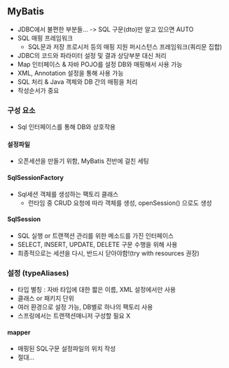 ## MyBatis
 - JDBC에서 불편한 부분들... -> SQL 구문(dto)만 알고 있으면 AUTO
 - SQL 매핑 프레임워크
    * SQL문과 저장 프로시저 등의 매핑 지원 퍼시스턴스 프레임워크(쿼리문 집합)
 - JDBC의 코드와 파라미터 설정 및 결과 상당부분 대신 처리
 - Map 인터페이스 & 자바 POJO를 설정 DB와 매핑해서 사용 가능
 - XML, Annotation 설정을 통해 사용 가능
 - SQL 처리 & Java 객체와 DB 간의 매핑을 처리
 - 작성순서가 중요

### 구성 요소
 - Sql 인터페이스를 통해 DB와 상호작용
#### 설정파일 
 - 오픈세션을 만들기 위함, MyBatis 전반에 걸친 세팅
#### SqlSessionFactory 
 - Sql세션 객체를 생성하는 팩토리 클래스
    * 런타임 중 CRUD 요청에 따라 객체를 생성, openSession() 으로도 생성

#### SqlSession
 - SQL 실행 or 트랜잭션 관리를 위한 메소드를 가진 인터페이스
 - SELECT, INSERT, UPDATE, DELETE 구문 수행을 위해 사용
 - 최종적으로는 세션을 다시, 반드시 닫아야함!(try with resources 권장)

### 설정 (typeAliases)
 - 타입 별칭 : 자바 타입에 대한 짧은 이름, XML 설정에서만 사용
 - 클래스 or 패키지 단위
 - 여러 환경으로 설정 가능, DB별로 하나의 팩토리 사용
 - 스프링에서는 트랜잭션매니저 구성할 필요 X

#### mapper
 - 매핑된 SQL구문 설정파일의 위치 작성
 - 절대...

 